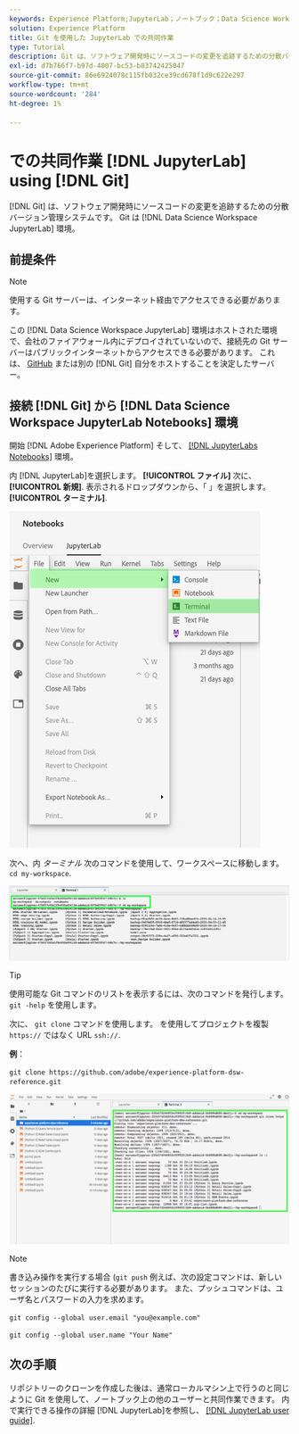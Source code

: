 ```yaml
---
keywords: Experience Platform;JupyterLab；ノートブック；Data Science Workspace；人気の高いトピック；Git;Github
solution: Experience Platform
title: Git を使用した JupyterLab での共同作業
type: Tutorial
description: Git は、ソフトウェア開発時にソースコードの変更を追跡するための分散バージョン管理システムです。 Git は、Data Science Workspace JupyterLab 環境内に事前にインストールされています。
exl-id: d7b766f7-b97d-4007-bc53-b83742425047
source-git-commit: 86e6924078c115fb032ce39cd678f1d9c622e297
workflow-type: tm+mt
source-wordcount: '284'
ht-degree: 1%

---
```


# での共同作業 [!DNL JupyterLab] using [!DNL Git]

[!DNL Git] は、ソフトウェア開発時にソースコードの変更を追跡するための分散バージョン管理システムです。 Git は [!DNL Data Science Workspace JupyterLab] 環境。

## 前提条件

>[!NOTE]
>
> 使用する Git サーバーは、インターネット経由でアクセスできる必要があります。

この [!DNL Data Science Workspace JupyterLab] 環境はホストされた環境で、会社のファイアウォール内にデプロイされていないので、接続先の Git サーバーはパブリックインターネットからアクセスできる必要があります。 これは、 [GitHub](https://github.com/) または別の [!DNL Git] 自分をホストすることを決定したサーバー。

## 接続 [!DNL Git] から [!DNL Data Science Workspace JupyterLab Notebooks] 環境

開始 [!DNL Adobe Experience Platform] そして、 [[!DNL JupyterLabs Notebooks]](https://platform.adobe.com/notebooks/jupyterLab) 環境。

内 [!DNL JupyterLab]を選択します。 **[!UICONTROL ファイル]** 次に、 **[!UICONTROL 新規]**. 表示されるドロップダウンから、「 」を選択します。 **[!UICONTROL ターミナル]**.

![JupyterLab Nav](../images/jupyterlab/tutorials/open-terminal.png)

次へ、内 *ターミナル* 次のコマンドを使用して、ワークスペースに移動します。 `cd my-workspace`.

![cd workspace](../images/jupyterlab/tutorials/find-workspace.png)

>[!TIP]
>
> 使用可能な Git コマンドのリストを表示するには、次のコマンドを発行します。 `git -help` を使用します。

次に、 `git clone` コマンドを使用します。 を使用してプロジェクトを複製 `https://` ではなく URL `ssh://`.

**例**：

`git clone https://github.com/adobe/experience-platform-dsw-reference.git`

![複製](../images/jupyterlab/tutorials/git-collaboration.png)

>[!NOTE]
>
> 書き込み操作を実行する場合 (`git push` 例えば、次の設定コマンドは、新しいセッションのたびに実行する必要があります。 また、プッシュコマンドは、ユーザ名とパスワードの入力を求めます。
>
>`git config --global user.email "you@example.com"`
>
>`git config --global user.name "Your Name"`

## 次の手順

リポジトリーのクローンを作成した後は、通常ローカルマシン上で行うのと同じように Git を使用して、ノートブック上の他のユーザーと共同作業できます。 内で実行できる操作の詳細 [!DNL JupyterLab]を参照し、 [[!DNL JupyterLab user guide]](./overview.md).

